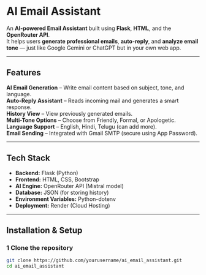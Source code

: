#  AI Email Assistant

An **AI-powered Email Assistant** built using **Flask**, **HTML**, and the **OpenRouter API**.  
It helps users **generate professional emails**, **auto-reply**, and **analyze email tone** — just like Google Gemini or ChatGPT but in your own web app.

---

##  Features

 **AI Email Generation** – Write email content based on subject, tone, and language.  
 **Auto-Reply Assistant** – Reads incoming mail and generates a smart response.  
 **History View** – View previously generated emails.  
 **Multi-Tone Options** – Choose from Friendly, Formal, or Apologetic.  
 **Language Support** – English, Hindi, Telugu (can add more).  
 **Email Sending** – Integrated with Gmail SMTP (secure using App Password).  

---

## Tech Stack

- **Backend:** Flask (Python)
- **Frontend:** HTML, CSS, Bootstrap
- **AI Engine:** OpenRouter API (Mistral model)
- **Database:** JSON (for storing history)
- **Environment Variables:** Python-dotenv  
- **Deployment:** Render (Cloud Hosting)

---

##  Installation & Setup

### 1️ Clone the repository
```bash
git clone https://github.com/yourusername/ai_email_assistant.git
cd ai_email_assistant

